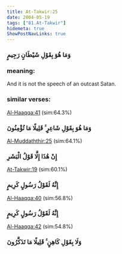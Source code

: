```yaml
---
title: At-Takwir:25
date: 2004-05-19
tags: ["81.At-Takwir"]
hidemeta: true 
ShowPostNavLinks: true 
---
```

### وَمَا هُوَ بِقَوْلِ شَيْطَانٍ رَجِيمٍ
### meaning: 
And it is not the speech of an outcast Satan.
### similar verses: 

[Al-Haaqqa:41](/69/41) (sim:64.3%)

### وَمَا هُوَ بِقَوْلِ شَاعِرٍ ۚ قَلِيلًا مَا تُؤْمِنُونَ

[Al-Muddaththir:25](/74/25) (sim:64.1%)

### إِنْ هَٰذَا إِلَّا قَوْلُ الْبَشَرِ

[At-Takwir:19](/81/19) (sim:60.1%)

### إِنَّهُ لَقَوْلُ رَسُولٍ كَرِيمٍ

[Al-Haaqqa:40](/69/40) (sim:56.8%)

### إِنَّهُ لَقَوْلُ رَسُولٍ كَرِيمٍ

[Al-Haaqqa:42](/69/42) (sim:54.8%)

### وَلَا بِقَوْلِ كَاهِنٍ ۚ قَلِيلًا مَا تَذَكَّرُونَ
